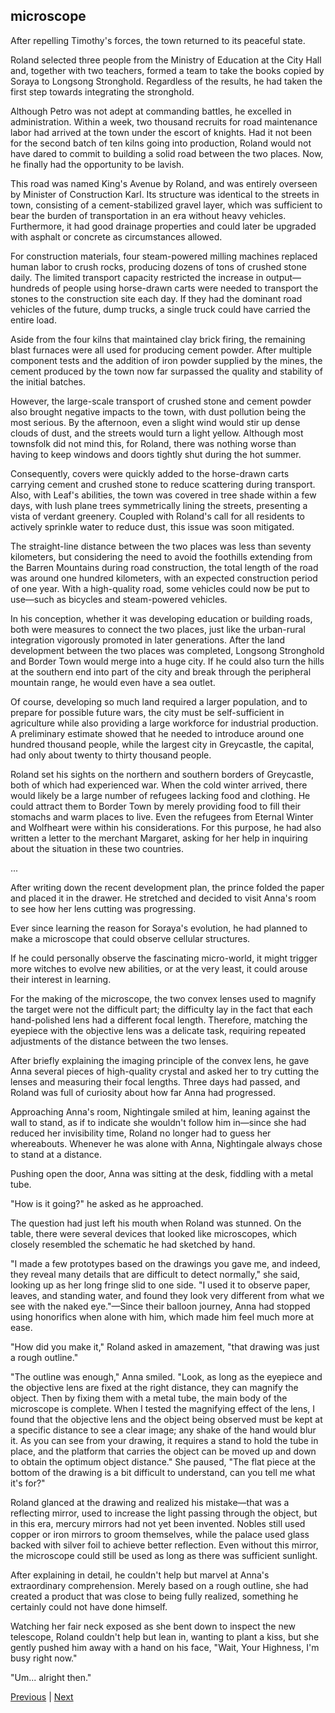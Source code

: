 ## microscope
After repelling Timothy's forces, the town returned to its peaceful state.

Roland selected three people from the Ministry of Education at the City Hall and, together with two teachers, formed a team to take the books copied by Soraya to Longsong Stronghold. Regardless of the results, he had taken the first step towards integrating the stronghold.

Although Petro was not adept at commanding battles, he excelled in administration. Within a week, two thousand recruits for road maintenance labor had arrived at the town under the escort of knights. Had it not been for the second batch of ten kilns going into production, Roland would not have dared to commit to building a solid road between the two places. Now, he finally had the opportunity to be lavish.

This road was named King's Avenue by Roland, and was entirely overseen by Minister of Construction Karl. Its structure was identical to the streets in town, consisting of a cement-stabilized gravel layer, which was sufficient to bear the burden of transportation in an era without heavy vehicles. Furthermore, it had good drainage properties and could later be upgraded with asphalt or concrete as circumstances allowed.

For construction materials, four steam-powered milling machines replaced human labor to crush rocks, producing dozens of tons of crushed stone daily. The limited transport capacity restricted the increase in output—hundreds of people using horse-drawn carts were needed to transport the stones to the construction site each day. If they had the dominant road vehicles of the future, dump trucks, a single truck could have carried the entire load.

Aside from the four kilns that maintained clay brick firing, the remaining blast furnaces were all used for producing cement powder. After multiple component tests and the addition of iron powder supplied by the mines, the cement produced by the town now far surpassed the quality and stability of the initial batches.

However, the large-scale transport of crushed stone and cement powder also brought negative impacts to the town, with dust pollution being the most serious. By the afternoon, even a slight wind would stir up dense clouds of dust, and the streets would turn a light yellow. Although most townsfolk did not mind this, for Roland, there was nothing worse than having to keep windows and doors tightly shut during the hot summer.

Consequently, covers were quickly added to the horse-drawn carts carrying cement and crushed stone to reduce scattering during transport. Also, with Leaf's abilities, the town was covered in tree shade within a few days, with lush plane trees symmetrically lining the streets, presenting a vista of verdant greenery. Coupled with Roland's call for all residents to actively sprinkle water to reduce dust, this issue was soon mitigated.

The straight-line distance between the two places was less than seventy kilometers, but considering the need to avoid the foothills extending from the Barren Mountains during road construction, the total length of the road was around one hundred kilometers, with an expected construction period of one year. With a high-quality road, some vehicles could now be put to use—such as bicycles and steam-powered vehicles.



In his conception, whether it was developing education or building roads, both were measures to connect the two places, just like the urban-rural integration vigorously promoted in later generations. After the land development between the two places was completed, Longsong Stronghold and Border Town would merge into a huge city. If he could also turn the hills at the southern end into part of the city and break through the peripheral mountain range, he would even have a sea outlet.



Of course, developing so much land required a larger population, and to prepare for possible future wars, the city must be self-sufficient in agriculture while also providing a large workforce for industrial production. A preliminary estimate showed that he needed to introduce around one hundred thousand people, while the largest city in Greycastle, the capital, had only about twenty to thirty thousand people.



Roland set his sights on the northern and southern borders of Greycastle, both of which had experienced war. When the cold winter arrived, there would likely be a large number of refugees lacking food and clothing. He could attract them to Border Town by merely providing food to fill their stomachs and warm places to live. Even the refugees from Eternal Winter and Wolfheart were within his considerations. For this purpose, he had also written a letter to the merchant Margaret, asking for her help in inquiring about the situation in these two countries.



...



After writing down the recent development plan, the prince folded the paper and placed it in the drawer. He stretched and decided to visit Anna's room to see how her lens cutting was progressing.



Ever since learning the reason for Soraya's evolution, he had planned to make a microscope that could observe cellular structures.



If he could personally observe the fascinating micro-world, it might trigger more witches to evolve new abilities, or at the very least, it could arouse their interest in learning.



For the making of the microscope, the two convex lenses used to magnify the target were not the difficult part; the difficulty lay in the fact that each hand-polished lens had a different focal length. Therefore, matching the eyepiece with the objective lens was a delicate task, requiring repeated adjustments of the distance between the two lenses.



After briefly explaining the imaging principle of the convex lens, he gave Anna several pieces of high-quality crystal and asked her to try cutting the lenses and measuring their focal lengths. Three days had passed, and Roland was full of curiosity about how far Anna had progressed.



Approaching Anna's room, Nightingale smiled at him, leaning against the wall to stand, as if to indicate she wouldn't follow him in—since she had reduced her invisibility time, Roland no longer had to guess her whereabouts. Whenever he was alone with Anna, Nightingale always chose to stand at a distance.



Pushing open the door, Anna was sitting at the desk, fiddling with a metal tube.



"How is it going?" he asked as he approached.



The question had just left his mouth when Roland was stunned. On the table, there were several devices that looked like microscopes, which closely resembled the schematic he had sketched by hand.



"I made a few prototypes based on the drawings you gave me, and indeed, they reveal many details that are difficult to detect normally," she said, looking up as her long fringe slid to one side. "I used it to observe paper, leaves, and standing water, and found they look very different from what we see with the naked eye."—Since their balloon journey, Anna had stopped using honorifics when alone with him, which made him feel much more at ease.



"How did you make it," Roland asked in amazement, "that drawing was just a rough outline."



"The outline was enough," Anna smiled. "Look, as long as the eyepiece and the objective lens are fixed at the right distance, they can magnify the object. Then by fixing them with a metal tube, the main body of the microscope is complete. When I tested the magnifying effect of the lens, I found that the objective lens and the object being observed must be kept at a specific distance to see a clear image; any shake of the hand would blur it. As you can see from your drawing, it requires a stand to hold the tube in place, and the platform that carries the object can be moved up and down to obtain the optimum object distance." She paused, "The flat piece at the bottom of the drawing is a bit difficult to understand, can you tell me what it's for?"



Roland glanced at the drawing and realized his mistake—that was a reflecting mirror, used to increase the light passing through the object, but in this era, mercury mirrors had not yet been invented. Nobles still used copper or iron mirrors to groom themselves, while the palace used glass backed with silver foil to achieve better reflection. Even without this mirror, the microscope could still be used as long as there was sufficient sunlight.



After explaining in detail, he couldn't help but marvel at Anna's extraordinary comprehension. Merely based on a rough outline, she had created a product that was close to being fully realized, something he certainly could not have done himself.



Watching her fair neck exposed as she bent down to inspect the new telescope, Roland couldn't help but lean in, wanting to plant a kiss, but she gently pushed him away with a hand on his face, "Wait, Your Highness, I'm busy right now."

"Um... alright then."





[Previous](CH0204.md) | [Next](CH0206.md)
